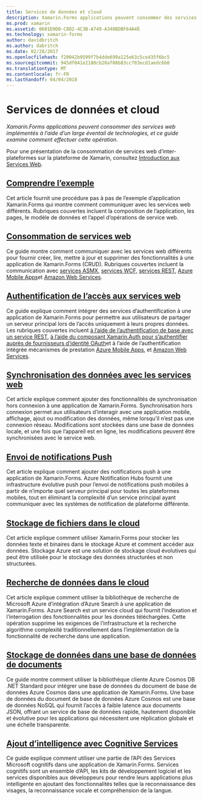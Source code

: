 ```yaml
---
title: Services de données et cloud
description: Xamarin.Forms applications peuvent consommer des services web implémentés à l’aide d’un large éventail de technologies, et ce guide examine comment effectuer cette opération.
ms.prod: xamarin
ms.assetid: 0601D9D0-C8D2-4C3B-A749-A340BDBF64A4ß
ms.technology: xamarin-forms
author: davidbritch
ms.author: dabritch
ms.date: 02/28/2017
ms.openlocfilehash: f20042b9599f7b4dde699a125e63c5ce435f6bc5
ms.sourcegitcommit: 945df041e2180cb20af08b83cc703ecd1aedc6b0
ms.translationtype: MT
ms.contentlocale: fr-FR
ms.lasthandoff: 04/04/2018
---
```

# <a name="data--cloud-services"></a>Services de données et cloud

_Xamarin.Forms applications peuvent consommer des services web implémentés à l’aide d’un large éventail de technologies, et ce guide examine comment effectuer cette opération._

Pour une présentation de la consommation de services web d’inter-plateformes sur la plateforme de Xamarin, consultez [Introduction aux Services Web](~/cross-platform/data-cloud/web-services/index.md).

## <a name="understanding-the-samplexamarin-formsdata-cloudwalkthroughmd"></a>[Comprendre l’exemple](~/xamarin-forms/data-cloud/walkthrough.md)

Cet article fournit une procédure pas à pas de l’exemple d’application Xamarin.Forms qui montre comment communiquer avec les services web différents. Rubriques couvertes incluent la composition de l’application, les pages, le modèle de données et l’appel d’opérations de service web.

## <a name="consuming-web-servicesxamarin-formsdata-cloudconsumingindexmd"></a>[Consommation de services web](~/xamarin-forms/data-cloud/consuming/index.md)

Ce guide montre comment communiquer avec les services web différents pour fournir créer, lire, mettre à jour et supprimer des fonctionnalités à une application de Xamarin.Forms (CRUD). Rubriques couvertes incluent la communication avec [services ASMX](consuming/asmx.md), [services WCF](consuming/wcf.md), [services REST](consuming/rest.md), [Azure Mobile Apps](consuming/azure.md)et [ Amazon Web Services](consuming/aws.md).

## <a name="authenticating-access-to-web-servicesxamarin-formsdata-cloudauthenticationindexmd"></a>[Authentification de l’accès aux services web](~/xamarin-forms/data-cloud/authentication/index.md)

Ce guide explique comment intégrer des services d’authentification à une application de Xamarin.Forms pour permettre aux utilisateurs de partager un serveur principal lors de l’accès uniquement à leurs propres données. Les rubriques couvertes incluent [à l’aide de l’authentification de base avec un service REST](authentication/rest.md), [à l’aide du composant Xamarin.Auth pour s’authentifier auprès de fournisseurs d’identité OAuth](authentication/oauth.md)et à l’aide de l’authentification intégrée mécanismes de prestation [Azure Mobile Apps](authentication/azure.md), et [Amazon Web Services](authentication/aws.md).

## <a name="synchronizing-data-with-web-servicessyncindexmd"></a>[Synchronisation des données avec les services web](sync/index.md)

Cet article explique comment ajouter des fonctionnalités de synchronisation hors connexion à une application de Xamarin.Forms. Synchronisation hors connexion permet aux utilisateurs d’interagir avec une application mobile, affichage, ajout ou modification des données, même lorsqu’il n’est pas une connexion réseau. Modifications sont stockées dans une base de données locale, et une fois que l’appareil est en ligne, les modifications peuvent être synchronisées avec le service web.

## <a name="sending-push-notificationspush-notificationsindexmd"></a>[Envoi de notifications Push](push-notifications/index.md)

Cet article explique comment ajouter des notifications push à une application de Xamarin.Forms. Azure Notification Hubs fournit une infrastructure évolutive push pour l’envoi de notifications push mobiles à partir de n’importe quel serveur principal pour toutes les plateformes mobiles, tout en éliminant la complexité d’un service principal ayant communiquer avec les systèmes de notification de plateforme différente.

## <a name="storing-files-in-the-cloudstorageindexmd"></a>[Stockage de fichiers dans le cloud](storage/index.md)

Cet article explique comment utiliser Xamarin.Forms pour stocker les données texte et binaires dans le stockage Azure et comment accéder aux données. Stockage Azure est une solution de stockage cloud évolutives qui peut être utilisée pour le stockage des données structurées et non structurées.

## <a name="searching-data-in-the-cloudsearchindexmd"></a>[Recherche de données dans le cloud](search/index.md)

Cet article explique comment utiliser la bibliothèque de recherche de Microsoft Azure d’intégration d’Azure Search à une application de Xamarin.Forms. Azure Search est un service cloud qui fournit l’indexation et l’interrogation des fonctionnalités pour les données téléchargées. Cette opération supprime les exigences de l’infrastructure et la recherche algorithme complexité traditionnellement dans l’implémentation de la fonctionnalité de recherche dans une application.

## <a name="storing-data-in-a-document-databasecosmosdbindexmd"></a>[Stockage de données dans une base de données de documents](cosmosdb/index.md)

Ce guide montre comment utiliser la bibliothèque cliente Azure Cosmos DB .NET Standard pour intégrer une base de données du document de base de données Azure Cosmos dans une application de Xamarin.Forms. Une base de données du document de base de données Azure Cosmos est une base de données NoSQL qui fournit l’accès à faible latence aux documents JSON, offrant un service de base de données rapide, hautement disponible et évolutive pour les applications qui nécessitent une réplication globale et une échelle transparente.

## <a name="adding-intelligence-with-cognitive-servicescognitive-servicesindexmd"></a>[Ajout d’intelligence avec Cognitive Services](cognitive-services/index.md)

Ce guide explique comment utiliser une partie de l’API des Services Microsoft cognitifs dans une application de Xamarin.Forms. Services cognitifs sont un ensemble d’API, les kits de développement logiciel et les services disponibles aux développeurs pour rendre leurs applications plus intelligente en ajoutant des fonctionnalités telles que la reconnaissance des visages, la reconnaissance vocale et compréhension de la langue.
